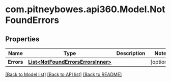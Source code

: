 # com.pitneybowes.api360.Model.NotFoundErrors

## Properties

Name | Type | Description | Notes
------------ | ------------- | ------------- | -------------
**Errors** | [**List&lt;NotFoundErrorsErrorsInner&gt;**](NotFoundErrorsErrorsInner.md) |  | [optional] 

[[Back to Model list]](../README.md#documentation-for-models) [[Back to API list]](../README.md#documentation-for-api-endpoints) [[Back to README]](../README.md)

